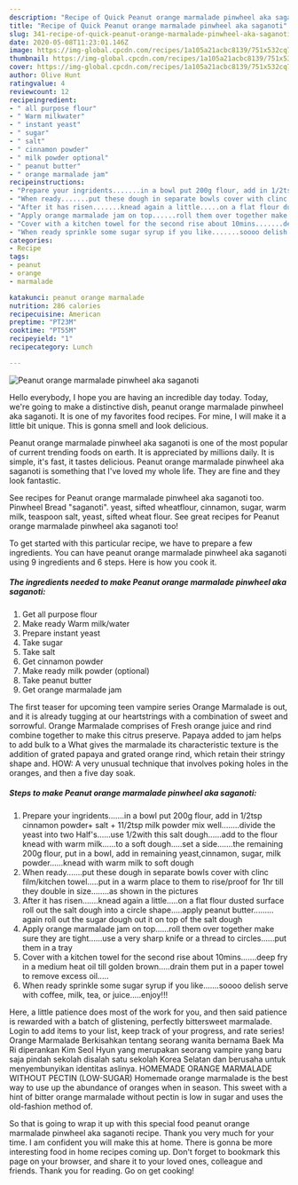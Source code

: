 ```yaml
---
description: "Recipe of Quick Peanut orange marmalade pinwheel aka saganoti"
title: "Recipe of Quick Peanut orange marmalade pinwheel aka saganoti"
slug: 341-recipe-of-quick-peanut-orange-marmalade-pinwheel-aka-saganoti
date: 2020-05-08T11:23:01.146Z
image: https://img-global.cpcdn.com/recipes/1a105a21acbc8139/751x532cq70/peanut-orange-marmalade-pinwheel-aka-saganoti-recipe-main-photo.jpg
thumbnail: https://img-global.cpcdn.com/recipes/1a105a21acbc8139/751x532cq70/peanut-orange-marmalade-pinwheel-aka-saganoti-recipe-main-photo.jpg
cover: https://img-global.cpcdn.com/recipes/1a105a21acbc8139/751x532cq70/peanut-orange-marmalade-pinwheel-aka-saganoti-recipe-main-photo.jpg
author: Olive Hunt
ratingvalue: 4
reviewcount: 12
recipeingredient:
- " all purpose flour"
- " Warm milkwater"
- " instant yeast"
- " sugar"
- " salt"
- " cinnamon powder"
- " milk powder optional"
- " peanut butter"
- " orange marmalade jam"
recipeinstructions:
- "Prepare your ingridents.......in a bowl put 200g flour, add in 1/2tsp cinnamon powder+ salt + 11/2tsp milk powder mix well........divide the yeast into two Half&#39;s......use 1/2with this salt dough......add to the flour knead with warm milk......to a soft dough.....set a side.......the remaining 200g flour, put in a bowl, add in remaining yeast,cinnamon, sugar, milk powder......knead with warm milk to soft dough"
- "When ready.......put these dough in separate bowls cover with clinc film/kitchen towel.....put in a warm place to them to rise/proof for 1hr till they double in size........as shown in the pictures"
- "After it has risen.......knead again a little.....on a flat flour dusted surface roll out the salt dough into a circle shape.....apply peanut butter......... again roll out the sugar dough out it on top of the salt dough"
- "Apply orange marmalade jam on top......roll them over together make sure they are tight......use a very sharp knife or a thread to circles......put them in a tray"
- "Cover with a kitchen towel for the second rise about 10mins.......deep fry in a medium heat oil till golden brown.....drain them put in a paper towel to remove excess oil....."
- "When ready sprinkle some sugar syrup if you like.......soooo delish serve with coffee, milk, tea, or juice.....enjoy!!!"
categories:
- Recipe
tags:
- peanut
- orange
- marmalade

katakunci: peanut orange marmalade 
nutrition: 286 calories
recipecuisine: American
preptime: "PT23M"
cooktime: "PT55M"
recipeyield: "1"
recipecategory: Lunch

---
```



![Peanut orange marmalade pinwheel aka saganoti](https://img-global.cpcdn.com/recipes/1a105a21acbc8139/751x532cq70/peanut-orange-marmalade-pinwheel-aka-saganoti-recipe-main-photo.jpg)

Hello everybody, I hope you are having an incredible day today. Today, we're going to make a distinctive dish, peanut orange marmalade pinwheel aka saganoti. It is one of my favorites food recipes. For mine, I will make it a little bit unique. This is gonna smell and look delicious.

Peanut orange marmalade pinwheel aka saganoti is one of the most popular of current trending foods on earth. It is appreciated by millions daily. It is simple, it's fast, it tastes delicious. Peanut orange marmalade pinwheel aka saganoti is something that I've loved my whole life. They are fine and they look fantastic.

See recipes for Peanut orange marmalade pinwheel aka saganoti too. Pinwheel Bread &#34;saganoti&#34;. yeast, sifted wheatflour, cinnamon, sugar, warm milk, teaspoon salt, yeast, sifted wheat flour. See great recipes for Peanut orange marmalade pinwheel aka saganoti too!


To get started with this particular recipe, we have to prepare a few ingredients. You can have peanut orange marmalade pinwheel aka saganoti using 9 ingredients and 6 steps. Here is how you cook it.

<!--inarticleads1-->

##### The ingredients needed to make Peanut orange marmalade pinwheel aka saganoti:

1. Get  all purpose flour
1. Make ready  Warm milk/water
1. Prepare  instant yeast
1. Take  sugar
1. Take  salt
1. Get  cinnamon powder
1. Make ready  milk powder (optional)
1. Take  peanut butter
1. Get  orange marmalade jam


The first teaser for upcoming teen vampire series Orange Marmalade is out, and it is already tugging at our heartstrings with a combination of sweet and sorrowful. Orange Marmalade comprises of Fresh orange juice and rind combine together to make this citrus preserve. Papaya added to jam helps to add bulk to a What gives the marmalade its characteristic texture is the addition of grated papaya and grated orange rind, which retain their stringy shape and. HOW: A very unusual technique that involves poking holes in the oranges, and then a five day soak. 

<!--inarticleads2-->

##### Steps to make Peanut orange marmalade pinwheel aka saganoti:

1. Prepare your ingridents.......in a bowl put 200g flour, add in 1/2tsp cinnamon powder+ salt + 11/2tsp milk powder mix well........divide the yeast into two Half&#39;s......use 1/2with this salt dough......add to the flour knead with warm milk......to a soft dough.....set a side.......the remaining 200g flour, put in a bowl, add in remaining yeast,cinnamon, sugar, milk powder......knead with warm milk to soft dough
1. When ready.......put these dough in separate bowls cover with clinc film/kitchen towel.....put in a warm place to them to rise/proof for 1hr till they double in size........as shown in the pictures
1. After it has risen.......knead again a little.....on a flat flour dusted surface roll out the salt dough into a circle shape.....apply peanut butter......... again roll out the sugar dough out it on top of the salt dough
1. Apply orange marmalade jam on top......roll them over together make sure they are tight......use a very sharp knife or a thread to circles......put them in a tray
1. Cover with a kitchen towel for the second rise about 10mins.......deep fry in a medium heat oil till golden brown.....drain them put in a paper towel to remove excess oil.....
1. When ready sprinkle some sugar syrup if you like.......soooo delish serve with coffee, milk, tea, or juice.....enjoy!!!


Here, a little patience does most of the work for you, and then said patience is rewarded with a batch of glistening, perfectly bittersweet marmalade. Login to add items to your list, keep track of your progress, and rate series! Orange Marmalade Berkisahkan tentang seorang wanita bernama Baek Ma Ri diperankan Kim Seol Hyun yang merupakan seorang vampire yang baru saja pindah sekolah disalah satu sekolah Korea Selatan dan berusaha untuk menyembunyikan identitas aslinya. HOMEMADE ORANGE MARMALADE WITHOUT PECTIN (LOW-SUGAR) Homemade orange marmalade is the best way to use up the abundance of oranges when in season. This sweet with a hint of bitter orange marmalade without pectin is low in sugar and uses the old-fashion method of. 

So that is going to wrap it up with this special food peanut orange marmalade pinwheel aka saganoti recipe. Thank you very much for your time. I am confident you will make this at home. There is gonna be more interesting food in home recipes coming up. Don't forget to bookmark this page on your browser, and share it to your loved ones, colleague and friends. Thank you for reading. Go on get cooking!
